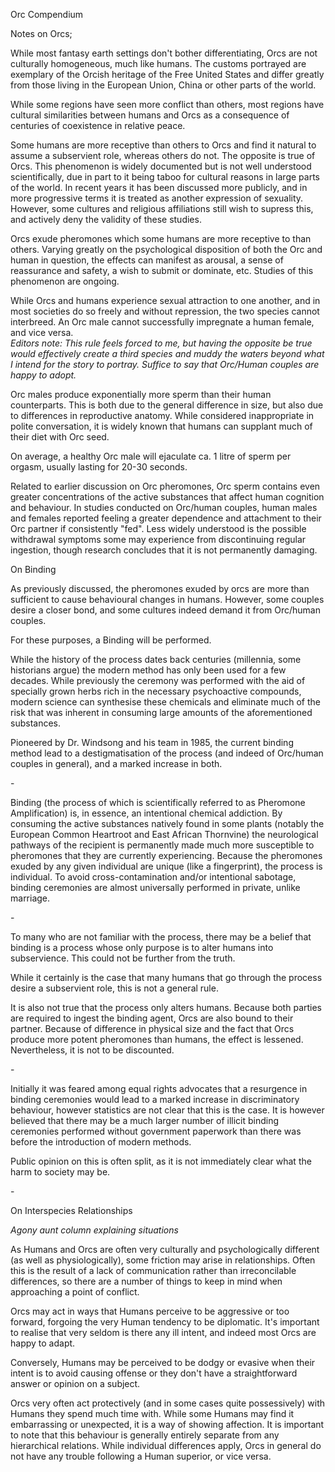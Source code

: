 Orc Compendium

Notes on Orcs;

While most fantasy earth settings don't bother differentiating, Orcs are
not culturally homogeneous, much like humans. The customs portrayed are
exemplary of the Orcish heritage of the Free United States and differ
greatly from those living in the European Union, China or other parts of
the world.

While some regions have seen more conflict than others, most regions
have cultural similarities between humans and Orcs as a consequence of
centuries of coexistence in relative peace.

Some humans are more receptive than others to Orcs and find it natural
to assume a subservient role, whereas others do not. The opposite is
true of Orcs. This phenomenon is widely documented but is not well
understood scientifically, due in part to it being taboo for cultural
reasons in large parts of the world. In recent years it has been
discussed more publicly, and in more progressive terms it is treated as
another expression of sexuality. However, some cultures and religious
affiliations still wish to supress this, and actively deny the validity
of these studies.

Orcs exude pheromones which some humans are more receptive to than
others. Varying greatly on the psychological disposition of both the Orc
and human in question, the effects can manifest as arousal, a sense of
reassurance and safety, a wish to submit or dominate, etc. Studies of
this phenomenon are ongoing.

While Orcs and humans experience sexual attraction to one another, and
in most societies do so freely and without repression, the two species
cannot interbreed. An Orc male cannot successfully impregnate a human
female, and vice versa.\
*Editors note: This rule feels forced to me, but having the opposite be
true would effectively create a third species and muddy the waters
beyond what I intend for the story to portray. Suffice to say that
Orc/Human couples are happy to adopt.*

Orc males produce exponentially more sperm than their human
counterparts. This is both due to the general difference in size, but
also due to differences in reproductive anatomy. While considered
inappropriate in polite conversation, it is widely known that humans can
supplant much of their diet with Orc seed.

On average, a healthy Orc male will ejaculate ca. 1 litre of sperm per
orgasm, usually lasting for 20-30 seconds.

Related to earlier discussion on Orc pheromones, Orc sperm contains even
greater concentrations of the active substances that affect human
cognition and behaviour. In studies conducted on Orc/human couples,
human males and females reported feeling a greater dependence and
attachment to their Orc partner if consistently "fed". Less widely
understood is the possible withdrawal symptoms some may experience from
discontinuing regular ingestion, though research concludes that it is
not permanently damaging.

On Binding

As previously discussed, the pheromones exuded by orcs are more than
sufficient to cause behavioural changes in humans. However, some couples
desire a closer bond, and some cultures indeed demand it from Orc/human
couples.

For these purposes, a Binding will be performed.

While the history of the process dates back centuries (millennia, some
historians argue) the modern method has only been used for a few
decades. While previously the ceremony was performed with the aid of
specially grown herbs rich in the necessary psychoactive compounds,
modern science can synthesise these chemicals and eliminate much of the
risk that was inherent in consuming large amounts of the aforementioned
substances.

Pioneered by Dr. Windsong and his team in 1985, the current binding
method lead to a destigmatisation of the process (and indeed of
Orc/human couples in general), and a marked increase in both.

\-

Binding (the process of which is scientifically referred to as Pheromone
Amplification) is, in essence, an intentional chemical addiction. By
consuming the active substances natively found in some plants (notably
the European Common Heartroot and East African Thornvine) the
neurological pathways of the recipient is permanently made much more
susceptible to pheromones that they are currently experiencing. Because
the pheromones exuded by any given individual are unique (like a
fingerprint), the process is individual. To avoid cross-contamination
and/or intentional sabotage, binding ceremonies are almost universally
performed in private, unlike marriage.

\-

To many who are not familiar with the process, there may be a belief
that binding is a process whose only purpose is to alter humans into
subservience. This could not be further from the truth.

While it certainly is the case that many humans that go through the
process desire a subservient role, this is not a general rule.

It is also not true that the process only alters humans. Because both
parties are required to ingest the binding agent, Orcs are also bound to
their partner. Because of difference in physical size and the fact that
Orcs produce more potent pheromones than humans, the effect is lessened.
Nevertheless, it is not to be discounted.

\-

Initially it was feared among equal rights advocates that a resurgence
in binding ceremonies would lead to a marked increase in discriminatory
behaviour, however statistics are not clear that this is the case. It is
however believed that there may be a much larger number of illicit
binding ceremonies performed without government paperwork than there was
before the introduction of modern methods.

Public opinion on this is often split, as it is not immediately clear
what the harm to society may be.

\-

On Interspecies Relationships

*Agony aunt column explaining situations*

As Humans and Orcs are often very culturally and psychologically
different (as well as physiologically), some friction may arise in
relationships. Often this is the result of a lack of communication
rather than irreconcilable differences, so there are a number of things
to keep in mind when approaching a point of conflict.

Orcs may act in ways that Humans perceive to be aggressive or too
forward, forgoing the very Human tendency to be diplomatic. It's
important to realise that very seldom is there any ill intent, and
indeed most Orcs are happy to adapt.

Conversely, Humans may be perceived to be dodgy or evasive when their
intent is to avoid causing offense or they don't have a straightforward
answer or opinion on a subject.

Orcs very often act protectively (and in some cases quite possessively)
with Humans they spend much time with. While some Humans may find it
embarrassing or unexpected, it is a way of showing affection. It is
important to note that this behaviour is generally entirely separate
from any hierarchical relations. While individual differences apply,
Orcs in general do not have any trouble following a Human superior, or
vice versa.
